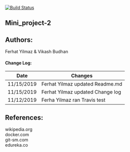 [![Build Status](https://travis-ci.com/FerhatYilmaz1986/calculator.svg?branch=master)](https://travis-ci.com/FerhatYilmaz1986/calculator)

## Mini_project-2  
  
## Authors:  
 Ferhat Yilmaz & Vikash Budhan  
 
 #### Change Log:
|  Date  | Changes  |  
|---|---|
|  11/15/2019 | Ferhat Yilmaz updated Readme.md|
|  11/15/2019 | Ferhat Yilmaz updated Change log|
|  11/12/2019 | Ferha Yilmaz ran Travis test|

   
 ## References:  
 wikipedia.org  
 docker.com  
 git-sm.com  
 edureka.co   
